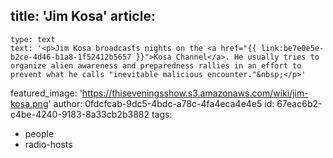 title: 'Jim Kosa'
article:
  -
    type: text
    text: '<p>Jim Kosa broadcasts nights on the <a href="{{ link:be7e0e5e-b2ce-4d46-b1a8-1f52412b5657 }}">Kosa Channel</a>. He usually tries to organize alien awareness and preparedness rallies in an effort to prevent what he calls "inevitable malicious encounter."&nbsp;</p>'
featured_image: 'https://thiseveningsshow.s3.amazonaws.com/wiki/jim-kosa.png'
author: 0fdcfcab-9dc5-4bdc-a78c-4fa4eca4e4e5
id: 67eac6b2-c4be-4240-9183-8a33cb2b3882
tags:
  - people
  - radio-hosts

